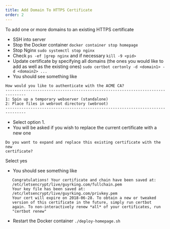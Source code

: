 ```yaml
---
title: Add Domain To HTTPS Certificate
order: 2
---
```


To add one or more domains to an existing HTTPS 
certificate

- SSH into server
- Stop the Docker container `docker container stop homepage`
- Stop Nginx `sudo systemctl stop nginx`
- Check `ps -ef |grep nginx` and if necessary `kill -9 <pid>`
- Update certificate by specifying all domains (the ones you would like to 
add as well as the existing ones) `sudo certbot certonly -d <domain1> -d <domain2> ...`
- You should see something like
```
How would you like to authenticate with the ACME CA?
-------------------------------------------------------------------------------
1: Spin up a temporary webserver (standalone)
2: Place files in webroot directory (webroot)
-------------------------------------------------------------------------------
```
- Select option 1.
- You will be asked if you wish to replace the current certificate with a 
new one
```
Do you want to expand and replace this existing certificate with the new
certificate?
```
Select yes
- You should see something like
```
   Congratulations! Your certificate and chain have been saved at:
   /etc/letsencrypt/live/guyrking.com/fullchain.pem
   Your key file has been saved at:
   /etc/letsencrypt/live/guyrking.com/privkey.pem
   Your cert will expire on 2018-06-28. To obtain a new or tweaked
   version of this certificate in the future, simply run certbot
   again. To non-interactively renew *all* of your certificates, run
   "certbot renew"
```
- Restart the Docker container `./deploy-homepage.sh`



